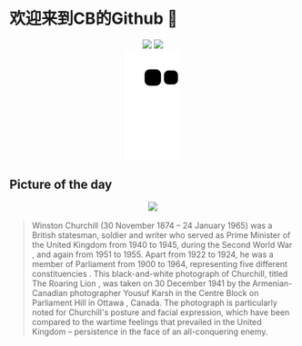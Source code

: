 
# 欢迎来到CB的Github 👋

<div align="center">
  <img height="137px" src="https://github-readme-stats.vercel.app/api?username=SuperCB&show_icons=true&theme=radical" />
  <img height="137px" src="https://github-readme-stats.vercel.app/api/top-langs/?username=SuperCB&hide_title=true&hide_border=true&layout=compact&langs_count=6&text_color=000&icon_color=fff" />
</div>


<div align="center">
    <img src="./contribution-snake/github-contribution-grid-snake.svg" />
</div>



## Picture of the day
<div align="center">
  <img width=400px src="https://upload.wikimedia.org/wikipedia/commons/thumb/b/bc/Sir_Winston_Churchill_-_19086236948.jpg/525px-Sir_Winston_Churchill_-_19086236948.jpg" />
</div>

>Winston Churchill  (30 November 1874 – 24 January 1965) was a British statesman, soldier and writer who served as  Prime Minister of the United Kingdom  from 1940 to 1945,  during the Second World War , and again from 1951 to 1955. Apart from 1922 to 1924, he was a  member of Parliament  from 1900 to 1964, representing five different  constituencies . This black-and-white photograph of Churchill, titled  The Roaring Lion , was taken on 30 December 1941 by the Armenian-Canadian photographer  Yousuf Karsh  in the  Centre Block  on  Parliament Hill  in  Ottawa , Canada. The photograph is particularly noted for Churchill's posture and facial expression, which have been compared to the wartime feelings that prevailed in the United Kingdom – persistence in the face of an all-conquering enemy.


